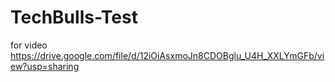 # TechBulls-Test
for video 
https://drive.google.com/file/d/12iOiAsxmoJn8CDOBglu_U4H_XXLYmGFb/view?usp=sharing
